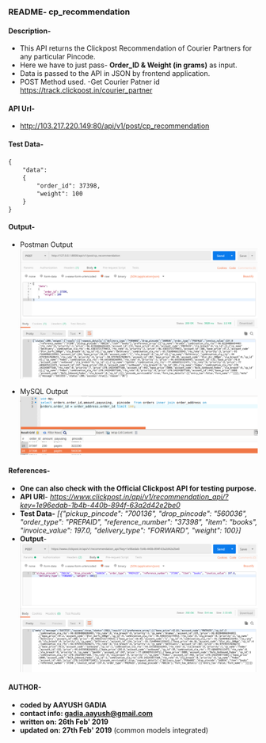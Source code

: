### README- cp_recommendation


#### Description-
- This API returns the Clickpost Recommendation of Courier Partners for any particular Pincode.
- Here we have to just pass- **Order_ID & Weight (in grams)** as input.
- Data is passed to the API in JSON by frontend application.
- POST Method used.
-Get Courier Patner id https://track.clickpost.in/courier_partner


#### API Url-
- http://103.217.220.149:80/api/v1/post/cp_recommendation


#### Test Data-
	{
		"data":
		{
			"order_id": 37398,
			"weight": 100
		}
	}    


#### Output-
- Postman Output
![Postman Output](output_postman_cp_recommendation.png)

- MySQL Output
![MySQL Output](output_mysql_cp_recommendation.png)


#### References-
- **One can also check with the Official Clickpost API for testing purpose.**
- **API URl**- *https://www.clickpost.in/api/v1/recommendation_api/?key=1e96edab-1b4b-440b-894f-63a2d42e2be0*
- **Test Data-**
*[{"pickup_pincode": "700136", "drop_pincode": "560036", "order_type": "PREPAID", "reference_number": "37398", "item": "books", "invoice_value": 197.0, "delivery_type": "FORWARD", "weight": 100}]*
- **Output**-
![Postman Output 2](output_postman_cp_recommendation_2.png)


#### AUTHOR-
- **coded by AAYUSH GADIA** 
- **contact info: gadia.aayush@gmail.com**
- **written on: 26th Feb' 2019**
- **updated on: 27th Feb' 2019** (common models integrated)

